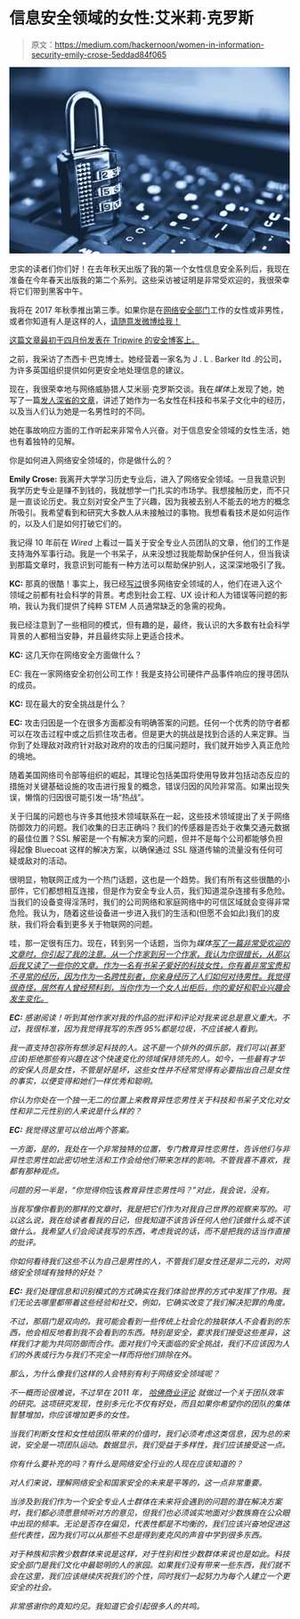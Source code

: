 # 信息安全领域的女性:艾米莉·克罗斯

> 原文：<https://medium.com/hackernoon/women-in-information-security-emily-crose-5eddad84f065>

![](img/0d0e43fc24ffe03687679c68c2ad87d3.png)

忠实的读者们你们好！在去年秋天出版了我的第一个女性信息安全系列后，我现在准备在今年春天出版我的第二个系列。这些采访被证明是非常受欢迎的，我很荣幸将它们带到黑客中午。

我将在 2017 年秋季推出第三季。如果你是在[网络安全部门](https://hackernoon.com/tagged/cybersecurity)工作的女性或非男性，或者你知道有人是这样的人，[请随意发微博给我！](https://twitter.com/kim_crawley)

[这篇文章最初于四月份发表在 Tripwire 的安全博客上。](https://www.tripwire.com/state-of-security/featured/women-information-security-emily-crose/)

之前，我采访了杰西卡·巴克博士。她经营着一家名为 J . L . Barker ltd .的公司，为许多英国组织提供如何更安全地处理信息的建议。

现在，我很荣幸地与网络威胁猎人艾米丽·克罗斯交谈。我在*媒体*上发现了她，她写了一篇[发人深省的文章](https://theestablishment.co/being-a-nerd-is-different-now-that-im-a-girl-5f9231389b09#.ps8pu2b4d)，讲述了她作为一名女性在科技和书呆子文化中的经历，以及当人们认为她是一名男性时的不同。

她在事故响应方面的工作听起来非常令人兴奋。对于信息安全领域的女性生活，她也有着独特的见解。

你是如何进入网络安全领域的，你是做什么的？

**Emily Crose:** 我离开大学学习历史专业后，进入了网络安全领域。一旦我意识到我学历史专业是赚不到钱的，我就想学一门扎实的市场学。我想接触历史，而不只是一直谈论历史。我立刻对安全产生了兴趣，因为我被去别人不能去的地方的概念所吸引。我希望看到和研究大多数人从未接触过的事物。我想看看技术是如何运作的，以及人们是如何打破它们的。

我记得 10 年前在 *Wired* 上看过一篇关于安全专业人员团队的文章，他们的工作是支持海外军事行动。我是一个书呆子，从来没想过我能帮助保护任何人，但当我读到那篇文章时，我意识到可能有一种方法可以帮助保护别人，这深深地吸引了我。

**KC:** 那真的很酷！事实上，我已经[写过](https://hackernoon.com/7-surprising-ways-people-became-infosec-professionals-3a6596032a5a#.rtwnglgf3)很多网络安全领域的人，他们在进入这个领域之前都有社会科学的背景。考虑到社会工程、UX 设计和人为错误等问题的影响，我认为我们提供了纯粹 STEM 人员通常缺乏的急需的视角。

我已经注意到了一些相同的模式，但有趣的是，最终，我认识的大多数有社会科学背景的人都相当安静，并且最终实际上更适合技术。

**KC:** 这几天你在网络安全方面做什么？

EC: 我在一家网络安全初创公司工作！我是支持公司硬件产品事件响应的搜寻团队的成员。

**KC:** 现在最大的安全挑战是什么？

**EC:** 攻击归因是一个在很多方面都没有明确答案的问题。任何一个优秀的防守者都可以在攻击过程中或之后抓住攻击者。但是更大的挑战是找到合适的人来定罪。当你到了处理敌对政府针对敌对政府的攻击的归属问题时，我们就开始步入真正危险的境地。

随着美国网络司令部等组织的崛起，其理论包括美国将使用导致并包括动态反应的措施对关键基础设施的攻击进行报复的概念，错误归因的风险非常高。如果出现失误，懒惰的归因很可能引发一场“热战”。

关于归属的问题也与许多其他技术领域联系在一起，这些技术领域提出了关于网络防御效力的问题。我们收集的日志正确吗？我们的传感器是否处于收集交通元数据的最佳位置？SSL 解密是一个有解决方案的问题，但并不是每个公司都能够负担得起像 Bluecoat 这样的解决方案，以确保通过 SSL 隧道传输的流量没有任何可疑或敌对的活动。

很明显，物联网正成为一个热门话题，这也是一个趋势。我们有所有这些很酷的小部件，它们都想相互连接，但是作为安全专业人员，我们知道混杂连接有多危险。当我们的设备变得淫荡时，我们的公司网络和家庭网络中的可信区域就会变得非常危险。我认为，随着这些设备进一步进入我们的生活和(但愿不会如此)我们的皮肤，我们将会看到更多关于物联网的问题。

哇，那一定很有压力。现在，转到另一个话题，当你为*媒体[写了一篇非常受欢迎的文章时，你引起了我的注意。从一个作家到另一个作家，我认为你很擅长，从那以后我又读了一些你的文章。作为一名有书呆子爱好的科技女性，你有着非常宝贵和不寻常的经历，因为作为一名跨性别者，你亲身经历了人们如何对待男性。我觉得很奇怪，居然有人曾经预料到，当你作为一个女人出柜后，你的爱好和职业兴趣会发生变化。](https://theestablishment.co/being-a-nerd-is-different-now-that-im-a-girl-5f9231389b09#.ps8pu2b4d)*

***EC:** 感谢阅读！听到其他作家对我的作品的批评和评论对我来说总是意义重大。不过，我很标准，因为我觉得我写的东西 95%都是垃圾，不应该被人看到。*

*我一直支持包容所有想涉足科技的人。这不是一个排外的俱乐部，我们可以(甚至应该)拒绝那些有兴趣在这个快速变化的领域保持领先的人。如今，一些最有才华的安保人员是女性，不管是好是坏，这些女性并不经常觉得有必要指出自己是女性的事实，以便变得和她们一样优秀和聪明。*

*你认为你处在一个独一无二的位置上来教育异性恋男性关于科技和书呆子文化对女性和非二元性别的人来说是什么样的？*

***EC:** 我觉得这里可以给出两个答案。*

*一方面，是的，我处在一个非常独特的位置，专门教育异性恋男性，告诉他们与非异性恋男性如此密切地生活和工作会给他们带来怎样的影响。不管我喜不喜欢，我都有那种观点。*

*问题的另一半是，“你觉得你*应该*教育异性恋男性吗？”对此，我会说，没有。*

*当我写像你看到的那样的文章时，我是把它们作为对我自己世界的观察来写的。可以这么说，我在给读者看我的日记，但我知道不该告诉任何人他们该做什么或不该做什么。我希望人们会阅读我写的东西，考虑我说的话，而不是把我的话当作直接的批评。*

*你如何看待我们这些不认为自己是男性的人，不管我们是女性还是非二元的，对网络安全领域有独特的好处？*

***EC:** 我们处理信息和识别模式的方式确实在我们体验世界的方式中发挥了作用。我们无论去哪里都带着这些经验和社交，例如，它确实改变了我们解决犯罪的角度。*

*不过，那扇门是双向的。我可能会看到一些传统上社会化的独联体人不会看到的东西，他会相反地看到我不会看到的东西。特别是安全，要求我们接受这些差异，这样我们才能为共同防御而合作。面对我们今天面临的安全挑战，我们不应该因为人们的外表或行为与我们不完全一样而将他们排除在外。*

*那么，为什么像我们这样的人会特别有利于网络安全领域呢？*

*不一概而论很难说，不过早在 2011 年， [*哈佛商业评论*](https://hbr.org/2011/06/) 就做过一个关于团队效率的研究。这项研究发现，性别多元化不仅有好处，而且如果你希望你的团队的集体智慧增加，你应该增加更多的女性。*

*当我们判断女性和女性给团队带来的价值时，我们必须考虑这类信息，因为总的来说，安全是一项团队运动。数据显示，我们受益于多样性，我们应该接受这一点。*

*你有什么要补充的吗？有什么是网络安全行业的人现在应该知道的？*

*对人们来说，理解网络安全和国家安全的未来是平等的，这一点非常重要。*

*当涉及到我们作为一个安全专业人士群体在未来将会遇到的问题的潜在解决方案时，我们都必须愿意倾听对方的意见，但我们也必须诚实地面对少数族裔在公众眼中出现的频率。无论是否存在偏见，代表性都是不均衡的，我们应该兴奋地促进这些代表性，因为我们可以从那些不总是得到麦克风的声音中学到很多东西。*

*对于种族和宗教少数群体来说是这样，对于性别和性少数群体来说也是如此。科技安全部门是我们文化中最聪明的人的家园。如果我们没有带来一些东西，我们就不会在这里，我们应该继续庆祝我们的个性，同时我们一起努力为每个人建立一个更安全的社会。*

*非常感谢你的真知灼见。我知道它会引起很多人的共鸣。*
